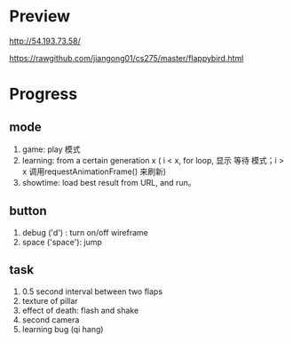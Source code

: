 Preview
==========
http://54.193.73.58/

https://rawgithub.com/jiangong01/cs275/master/flappybird.html



Progress
==========
mode
------
1. game: play 模式
2. learning: 
   from a certain generation x ( i < x, for loop, 显示 等待 模式；i > x 调用requestAnimationFrame() 来刷新) 
3. showtime: 
   load best result from URL, and run。


button
------
1. debug ('d') : turn on/off wireframe
2. space ('space'): jump


task
------
1. 0.5 second interval between two flaps
2. texture of pillar
3. effect of death: flash and shake
4. second camera
5. learning bug (qi hang)
